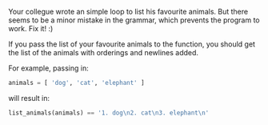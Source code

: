 Your collegue wrote an simple loop to list his favourite animals. But there seems to be a minor mistake in the grammar, which prevents the program to work. Fix it! :)

If you pass the list of your favourite animals to the function, you should get the list of the animals with orderings and newlines added.

For example, passing in:
```python
animals = [ 'dog', 'cat', 'elephant' ]
```
will result in:
```python
list_animals(animals) == '1. dog\n2. cat\n3. elephant\n'
```
